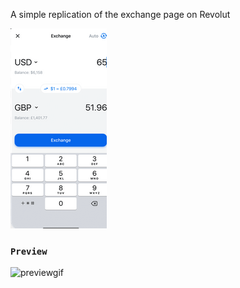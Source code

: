 A simple replication of the exchange page on Revolut 

![Image of Revolut Exchange](https://github.com/michael-whelan/exchange-app/blob/master/image.png)




### `Preview`
![previewgif](https://github.com/michael-whelan/exchange-app/blob/master/exchange.gif)

